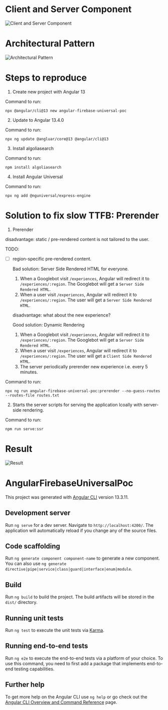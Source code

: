 # Client and Server Component

![Client and Server Component](./README_assets/mereka.io%20-%20Angular%20Universal%20Checklist-Client%20and%20Server%20Component.drawio.svg)

# Architectural Pattern

![Architectural Pattern](./README_assets/mereka.io%20-%20Angular%20Universal%20Checklist-Architectural%20Pattern.drawio.svg)

# Steps to reproduce

1. Create new project with Angular 13

Command to run:
```
npx @angular/cli@13 new angular-firebase-universal-poc
```

2. Update to Angular 13.4.0

Command to run:
```
npx ng update @angluar/core@13 @angular/cli@13
```

3. Install algoliasearch

Command to run:
```
npm install algoliasearch
```

4. Install Angular Universal

Command to run:
```
npx ng add @nguniversal/express-engine
```

# Solution to fix slow TTFB: Prerender

1. Prerender

disadvantage: static / pre-rendered content is not tailored to the user.

TODO:
- [ ] region-specific pre-rendered content.

    Bad solution: Server Side Rendered HTML for everyone.
    1. When a Googlebot visit `/experiences`, Angular will redirect it to `/experiences/:region`. The Googlebot will get a `Server Side Rendered HTML`.
    2. When a user visit `/experiences`, Angular will redirect it to `/experiences/:region`. The user will get a `Server Side Rendered HTML`.

    disadvantage: what about the new experience?

    Good solution: Dynamic Rendering
    1. When a Googlebot visit `/experiences`, Angular will redirect it to `/experiences/:region`. The Googlebot will get a `Server Side Rendered HTML`.
    2. When a user visit `/experiences`, Angular will redirect it to `/experiences/:region`. The user will get a `Client Side Rendered HTML`.
    3. The server periodically prerender new experience i.e. every 5 minutes.

Command to run:
```
npx ng run angular-firebase-universal-poc:prerender --no-guess-routes --routes-file routes.txt
```

2. Starts the server scripts for serving the application lcoally with server-side rendering.

Command to run:
```
npm run serve:ssr
```

# Result

![Result](./README_assets/mereka.io%20-%20Angular%20Universal%20-%20PoC%20_experiences.drawio.svg)

# AngularFirebaseUniversalPoc

This project was generated with [Angular CLI](https://github.com/angular/angular-cli) version 13.3.11.

## Development server

Run `ng serve` for a dev server. Navigate to `http://localhost:4200/`. The application will automatically reload if you change any of the source files.

## Code scaffolding

Run `ng generate component component-name` to generate a new component. You can also use `ng generate directive|pipe|service|class|guard|interface|enum|module`.

## Build

Run `ng build` to build the project. The build artifacts will be stored in the `dist/` directory.

## Running unit tests

Run `ng test` to execute the unit tests via [Karma](https://karma-runner.github.io).

## Running end-to-end tests

Run `ng e2e` to execute the end-to-end tests via a platform of your choice. To use this command, you need to first add a package that implements end-to-end testing capabilities.

## Further help

To get more help on the Angular CLI use `ng help` or go check out the [Angular CLI Overview and Command Reference](https://angular.io/cli) page.
